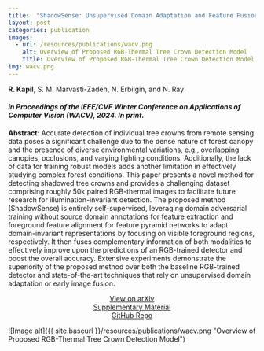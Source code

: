 ```yaml
---
title:  "ShadowSense: Unsupervised Domain Adaptation and Feature Fusion for Shadow-Agnostic Tree Crown Detection from RGB-Thermal Drone Imagery"
layout: post
categories: publication
images:
  - url: /resources/publications/wacv.png
    alt: Overview of Proposed RGB-Thermal Tree Crown Detection Model
    title: Overview of Proposed RGB-Thermal Tree Crown Detection Model
img: wacv.png
---
```


**R. Kapil**, S. M. Marvasti-Zadeh, N. Erbilgin, and N. Ray
<!-- **Rudraksh Kapil**, Seyed Mojtaba Marvasti-Zadeh, Nadir Erbilgin, and Nilanjan Ray -->

#### *in Proceedings of the IEEE/CVF Winter Conference on Applications of Computer Vision (WACV), 2024. In print.*


**Abstract**: Accurate detection of individual tree crowns from remote sensing data poses a significant challenge due to the dense nature of forest canopy and the presence of diverse environmental variations, e.g., overlapping canopies, occlusions, and varying lighting conditions. Additionally, the lack of data for training robust models adds another limitation in effectively studying complex forest conditions. This paper presents a novel method for detecting shadowed tree crowns and provides a challenging dataset comprising roughly 50k paired RGB-thermal images to facilitate future research for illumination-invariant detection. The proposed method (ShadowSense) is entirely self-supervised, leveraging domain adversarial training without source domain annotations for feature extraction and foreground feature alignment for feature pyramid networks to adapt domain-invariant representations by focusing on visible foreground regions, respectively. It then fuses complementary information of both modalities to effectively improve upon the predictions of an RGB-trained detector and boost the overall accuracy. Extensive experiments demonstrate the superiority of the proposed method over both the baseline RGB-trained detector and state-of-the-art techniques that rely on unsupervised domain adaptation or early image fusion.



<div class="center" style="text-align: center">
<div class="button-container">
  <div class="more"><a href="{{ site.url }}/{{ page.url }}">View on arXiv</a></div>
   <div class="more"><a href="{{ site.url }}/resources/publications/wacv_supplementary.pdf">Supplementary Material</a></div>
   <div class="more"><a href="https://github.com/rudrakshkapil/ShadowSense">GitHub Repo</a></div>
</div>
</div>



![Image alt]({{ site.baseurl }}/resources/publications/wacv.png "Overview of Proposed RGB-Thermal Tree Crown Detection Model")




